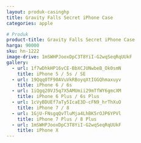 ```yaml
---
layout: produk-casinghp
title: Gravity Falls Secret iPhone Case
categories: apple

# Produk
product-title: Gravity Falls Secret iPhone Case
harga: 90000
sku: hn-1222
image-drive: 1mSWHPJooxDpC3T8YiI-G2wqSeqRqUUkF
gallery:
  - url: 1f7wDhkHP16vCE-BbXCJUNwbeB_Ok0smN
    title: iPhone 5 / 5s / SE
  - url: 19Qqq0TF90AVuVkRBoyqXtIGGQhmaxuyv
    title: iPhone 6 / 6s
  - url: 1iQgq20VJ5q7X5AMUmii29mTfWY6gmcXM
    title: iPhone 6 Plus / 6s Plus
  - url: 1cVyBDUEf7aTy5IcaE3D-cFN9_hrThXuO
    title: iPhone 7 / 8
  - url: 1GjU-FNsgqQvTluMja4LhBK5rOJP6YPVl
    title: iPhone 7 Plus / 8 Plus
  - url: 1mSWHPJooxDpC3T8YiI-G2wqSeqRqUUkF
    title: iPhone X
---
```

